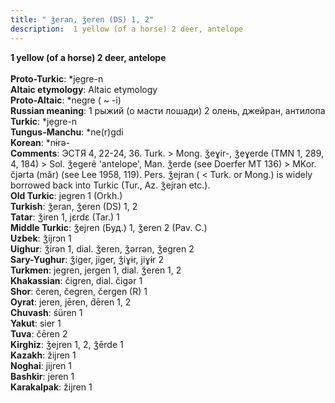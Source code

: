 ```yaml
---
title: " ǯeran, ǯeren (DS) 1, 2"
description:  1 yellow (of a horse) 2 deer, antelope
---
```

<p data-pagefind-weight="0.5">
<strong> 1 yellow (of a horse) 2 deer, antelope</strong><br><br>
<strong>Proto-Turkic</strong>:  *jẹgre-n<br>
<strong>Altaic etymology</strong>:  Altaic etymology<br>
<strong> Proto-Altaic</strong>:  *negre ( ~ -i)<br>
<strong>Russian meaning</strong>:  1 рыжий (о масти лошади) 2 олень, джейран, антилопа<br>
<strong>Turkic</strong>:  *jẹgre-n<br>
<strong>Tungus-Manchu</strong>:  *ne(r)gdi<br>
<strong>Korean</strong>:  *nɨrǝ-<br>
<strong>Comments</strong>:  ЭСТЯ 4, 22-24, 36. Turk. > Mong. ǯeɣir-, ǯeɣerde (TMN 1, 289, 4, 184) > Sol. ǯegerẽ 'antelope', Man. ǯerde (see Doerfer MT 136) > MKor. čjǝrta (măr) (see Lee 1958, 119). Pers. ǯejran ( < Turk. or Mong.) is widely borrowed back into Turkic (Tur., Az. ǯejran etc.).<br>
<strong>Old Turkic</strong>:  jegren 1 (Orkh.)<br>
<strong>Turkish</strong>:  ǯeran, ǯeren (DS) 1, 2<br>
<strong>Tatar</strong>:  ǯiren 1, jɛrdɛ (Tar.) 1<br>
<strong>Middle Turkic</strong>:  ǯejren (Буд.) 1, ǯeren 2 (Pav. C.)<br>
<strong>Uzbek</strong>:  ǯijrɔn 1<br>
<strong>Uighur</strong>:  ǯirǝn 1, dial. ǯeren, ǯǝrrǝn, ǯegren 2<br>
<strong>Sary-Yughur</strong>:  ǯiger, jiger, ǯiɣɨr, jiɣɨr 2<br>
<strong>Turkmen</strong>:  jegren, jergen 1, dial. ǯeren 1, 2<br>
<strong>Khakassian</strong>:  čigren, dial. čigǝr 1<br>
<strong>Shor</strong>:  čeren, čegren, čergen (R) 1<br>
<strong>Oyrat</strong>:  jeren, jēren, d́ēren 1, 2<br>
<strong>Chuvash</strong>:  śüren 1<br>
<strong>Yakut</strong>:  sier 1<br>
<strong>Tuva</strong>:  čēren 2<br>
<strong>Kirghiz</strong>:  ǯejren 1, 2, ǯērde 1<br>
<strong>Kazakh</strong>:  žijren 1<br>
<strong>Noghai</strong>:  jijren 1<br>
<strong>Bashkir</strong>:  jeren 1<br>
<strong>Karakalpak</strong>:  žijren 1<br>

</p>

